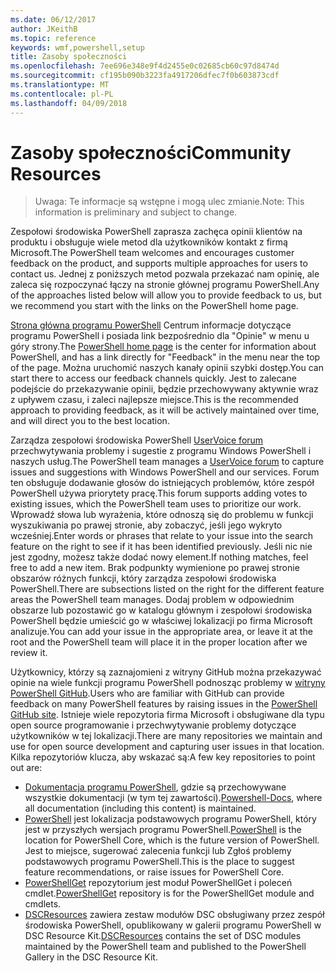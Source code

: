 ```yaml
---
ms.date: 06/12/2017
author: JKeithB
ms.topic: reference
keywords: wmf,powershell,setup
title: Zasoby społeczności
ms.openlocfilehash: 7ee696e348e9f4d2455e0c02685cb60c97d8474d
ms.sourcegitcommit: cf195b090b3223fa4917206dfec7f0b603873cdf
ms.translationtype: MT
ms.contentlocale: pl-PL
ms.lasthandoff: 04/09/2018
---
```

# <a name="community-resources"></a><span data-ttu-id="a1ec8-103">Zasoby społeczności</span><span class="sxs-lookup"><span data-stu-id="a1ec8-103">Community Resources</span></span> #
> <span data-ttu-id="a1ec8-104">Uwaga: Te informacje są wstępne i mogą ulec zmianie.</span><span class="sxs-lookup"><span data-stu-id="a1ec8-104">Note: This information is preliminary and subject to change.</span></span>

<span data-ttu-id="a1ec8-105">Zespołowi środowiska PowerShell zaprasza zachęca opinii klientów na produktu i obsługuje wiele metod dla użytkowników kontakt z firmą Microsoft.</span><span class="sxs-lookup"><span data-stu-id="a1ec8-105">The PowerShell team welcomes and encourages customer feedback on the product, and supports multiple approaches for users to contact us.</span></span>
<span data-ttu-id="a1ec8-106">Jednej z poniższych metod pozwala przekazać nam opinię, ale zaleca się rozpoczynać łączy na stronie głównej programu PowerShell.</span><span class="sxs-lookup"><span data-stu-id="a1ec8-106">Any of the approaches listed below will allow you to provide feedback to us, but we recommend you start with the links on the PowerShell home page.</span></span>

<span data-ttu-id="a1ec8-107">[Strona główna programu PowerShell](https://microsoft.com/powershell) Centrum informacje dotyczące programu PowerShell i posiada link bezpośrednio dla "Opinie" w menu u góry strony.</span><span class="sxs-lookup"><span data-stu-id="a1ec8-107">The [PowerShell home page](https://microsoft.com/powershell) is the center for information about PowerShell, and has a link directly for "Feedback" in the menu near the top of the page.</span></span>
<span data-ttu-id="a1ec8-108">Można uruchomić naszych kanały opinii szybki dostęp.</span><span class="sxs-lookup"><span data-stu-id="a1ec8-108">You can start there to access our feedback channels quickly.</span></span>
<span data-ttu-id="a1ec8-109">Jest to zalecane podejście do przekazywanie opinii, będzie przechowywany aktywnie wraz z upływem czasu, i zaleci najlepsze miejsce.</span><span class="sxs-lookup"><span data-stu-id="a1ec8-109">This is the recommended approach to providing feedback, as it will be actively maintained over time, and will direct you to the best location.</span></span>

<span data-ttu-id="a1ec8-110">Zarządza zespołowi środowiska PowerShell [UserVoice forum](https://windowsserver.uservoice.com/forums/301869-powershell/) przechwytywania problemy i sugestie z programu Windows PowerShell i naszych usług.</span><span class="sxs-lookup"><span data-stu-id="a1ec8-110">The PowerShell team manages a [UserVoice forum](https://windowsserver.uservoice.com/forums/301869-powershell/) to capture issues and suggestions with Windows PowerShell and our services.</span></span>
<span data-ttu-id="a1ec8-111">Forum ten obsługuje dodawanie głosów do istniejących problemów, które zespół PowerShell używa priorytety pracę.</span><span class="sxs-lookup"><span data-stu-id="a1ec8-111">This forum supports adding votes to existing issues, which the PowerShell team uses to prioritize our work.</span></span>
<span data-ttu-id="a1ec8-112">Wprowadź słowa lub wyrażenia, które odnoszą się do problemu w funkcji wyszukiwania po prawej stronie, aby zobaczyć, jeśli jego wykryto wcześniej.</span><span class="sxs-lookup"><span data-stu-id="a1ec8-112">Enter words or phrases that relate to your issue into the search feature on the right to see if it has been identified previously.</span></span>
<span data-ttu-id="a1ec8-113">Jeśli nic nie jest zgodny, możesz także dodać nowy element.</span><span class="sxs-lookup"><span data-stu-id="a1ec8-113">If nothing matches, feel free to add a new item.</span></span>
<span data-ttu-id="a1ec8-114">Brak podpunkty wymienione po prawej stronie obszarów różnych funkcji, który zarządza zespołowi środowiska PowerShell.</span><span class="sxs-lookup"><span data-stu-id="a1ec8-114">There are subsections listed on the right for the different feature areas the PowerShell team manages.</span></span>
<span data-ttu-id="a1ec8-115">Dodaj problem w odpowiednim obszarze lub pozostawić go w katalogu głównym i zespołowi środowiska PowerShell będzie umieścić go w właściwej lokalizacji po firma Microsoft analizuje.</span><span class="sxs-lookup"><span data-stu-id="a1ec8-115">You can add your issue in the appropriate area, or leave it at the root and the PowerShell team will place it in the proper location after we review it.</span></span>

<span data-ttu-id="a1ec8-116">Użytkownicy, którzy są zaznajomieni z witryny GitHub można przekazywać opinie na wiele funkcji programu PowerShell podnosząc problemy w [witryny PowerShell GitHub](https://github.com/powershell).</span><span class="sxs-lookup"><span data-stu-id="a1ec8-116">Users who are familiar with GitHub can provide feedback on many PowerShell features by raising issues in the [PowerShell GitHub site](https://github.com/powershell).</span></span>
<span data-ttu-id="a1ec8-117">Istnieje wiele repozytoria firma Microsoft i obsługiwane dla typu open source programowanie i przechwytywanie problemy dotyczące użytkowników w tej lokalizacji.</span><span class="sxs-lookup"><span data-stu-id="a1ec8-117">There are many repositories we maintain and use for open source development and capturing user issues in that location.</span></span>
<span data-ttu-id="a1ec8-118">Kilka repozytoriów klucza, aby wskazać są:</span><span class="sxs-lookup"><span data-stu-id="a1ec8-118">A few key repositories to point out are:</span></span>

* <span data-ttu-id="a1ec8-119">[Dokumentacja programu PowerShell](https://github.com/PowerShell/powershell-docs), gdzie są przechowywane wszystkie dokumentacji (w tym tej zawartości).</span><span class="sxs-lookup"><span data-stu-id="a1ec8-119">[Powershell-Docs](https://github.com/PowerShell/powershell-docs), where all documentation (including this content) is maintained.</span></span>
* <span data-ttu-id="a1ec8-120">[PowerShell](https://github.com/PowerShell/powershell) jest lokalizacja podstawowych programu PowerShell, który jest w przyszłych wersjach programu PowerShell.</span><span class="sxs-lookup"><span data-stu-id="a1ec8-120">[PowerShell](https://github.com/PowerShell/powershell) is the location for PowerShell Core, which is the future version of PowerShell.</span></span>
<span data-ttu-id="a1ec8-121">Jest to miejsce, sugerować zalecenia funkcji lub Zgłoś problemy podstawowych programu PowerShell.</span><span class="sxs-lookup"><span data-stu-id="a1ec8-121">This is the place to suggest feature recommendations, or raise issues for PowerShell Core.</span></span>
* <span data-ttu-id="a1ec8-122">[PowerShellGet](https://github.com/PowerShell/powershellget) repozytorium jest moduł PowerShellGet i poleceń cmdlet.</span><span class="sxs-lookup"><span data-stu-id="a1ec8-122">[PowerShellGet](https://github.com/PowerShell/powershellget) repository is for the PowerShellGet module and cmdlets.</span></span>
* <span data-ttu-id="a1ec8-123">[DSCResources](https://github.com/PowerShell/DscResources) zawiera zestaw modułów DSC obsługiwany przez zespół środowiska PowerShell, opublikowany w galerii programu PowerShell w DSC Resource Kit.</span><span class="sxs-lookup"><span data-stu-id="a1ec8-123">[DSCResources](https://github.com/PowerShell/DscResources) contains the set of DSC modules maintained by the PowerShell team and published to the PowerShell Gallery in the DSC Resource Kit.</span></span>